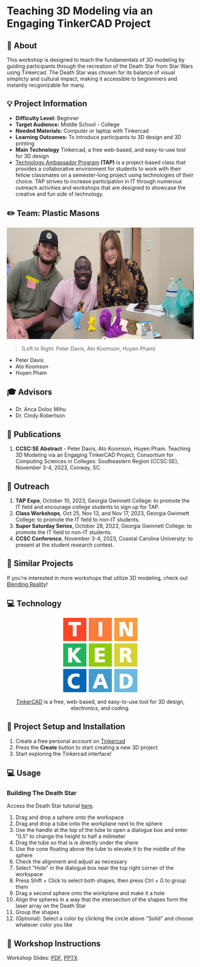 # Teaching 3D Modeling via an Engaging TinkerCAD Project

## :loudspeaker: About

This workshop is designed to teach the fundamentals of 3D modeling by guiding participants through the recreation of the Death Star from Star Wars using Tinkercad. The Death Star was chosen for its balance of visual simplicty and cultural impact, making it accessible to beginniners and instantly recgonizable for many.

## :bulb: Project Information
* <b>Difficulty Level:</b> Beginner
* <b>Target Audience:</b> Middle School - College
* <b>Needed Materials:</b> Computer or laptop with Tinkercad
* <b>Learning Outcomes:</b> To introduce participants to 3D design and 3D printing
* <b>Main Technology</b> Tinkercad, a free web-based, and easy-to-use tool for 3D design
* [Technology Ambassador Program](https://tapggc.org/) <b>(TAP)</b> is a project-based class that provides a collaborative environment for students to work with their fellow classmates on a semester-long project using technologies of their choice. TAP strives to increase participation in IT through numerous outreach activities and workshops that are designed to showcase the creative and fun side of technology.
    
## :pencil2: Team: Plastic Masons
<img src= "./media/s3.jpg"  width="550" height="300"> <br> 
> (Left to Right: Peter Davis, Ato Koomson, Huyen Pham)<br>
* Peter Davis      
* Ato Koomson          
* Huyen Pham 
    
## :mortar_board: Advisors     
    
* Dr. Anca Doloc Mihu     
* Dr. Cindy Robertson
    
## :memo: Publications 

1. <b>CCSC:SE Abstract</b> - Peter Davis, Ato Koomson, Huyen Pham. Teaching 3D Modeling via an Engaging TinkerCAD Project, Consortium for Computing Sciences in
Colleges: Southeastern Region (CCSC:SE), November 3-4, 2023, Conway, SC.

## :open_hands: Outreach
1. <b>TAP Expo</b>, October 10, 2023, Georgia Gwinnett College: to promote the IT field and encourage college students to sign up for TAP.
2. <b>Class Workshops</b>, Oct 25, Nov 13, and Nov 17, 2023, Georgia Gwinnett College: to promote the IT field to non-IT students.
3. <b>Super Saturday Series</b>, October 28, 2023, Georgia Gwinnett College: to promote the IT field to non-IT students.
4. <b>CCSC Conference</b>, November 3-4, 2023, Coastal Carolina University: to present at the student research contest.
     

## :mag_right: Similar Projects

If you're interested in more workshops that utilize 3D modeling, check out [Blending Reality](https://github.com/TAP-GGC/QuantumQuirks)!
     
## :computer: Technology

<p align="center">
  <img alt="tinkercad logo" src = "media/TinkercadLogo.png" width="200" height=""/>
</p>

<p align="center">
    <a href="https://www.tinkercad.com" target="_blank">TinkerCAD</a> is a free, web-based, and easy-to-use tool for 3D design, electronics, and coding.
</p>

## :robot: Project Setup and Installation
1. Create a free personal account on [Tinkercad](https://www.tinkercad.com/join)
2. Press the **Create** button to start creating a new 3D project
3. Start exploring the Tinkercad interface! 

## :computer: Usage

### Building The Death Star
Access the Death Star tutorial [here](./documents/TinkerCADDeathStarTutorial.pptx).  
1. Drag and drop a sphere onto the workspace
2. Drag and drop a tube onto the workplane next to the sphere
3. Use the handle at the top of the tube to open a dialogue box and enter "0.5" to change the height to half a milimeter
4.  Drag the tube so that is is directly under the shere
5.   Use the cone floating above the tube to elevate it to the middle of the sphere
6.   Check the alignment and adjust as necessary
7.   Select "Hole" in the dialogue box near the top right corner of the workspace
8.   Press Shift + Click to select both shapes, then press Ctrl + G to group them
9.   Drag a second sphere onto the workplane and make it a hole
10.   Align the spheres in a way that the intersection of the shapes form the laser array on the Death Star
11.   Group the shapes
12.   (Optional): Select a color by clicking the circle above "Solid" and choose whatever color you like 

## :briefcase: Workshop Instructions 
Workshop Slides: [PDF](documents/PlasticMasonsWorkshopSlides.pdf), [PPTX](documents/PlasticMasonsWorkshopSlides.pptx)









